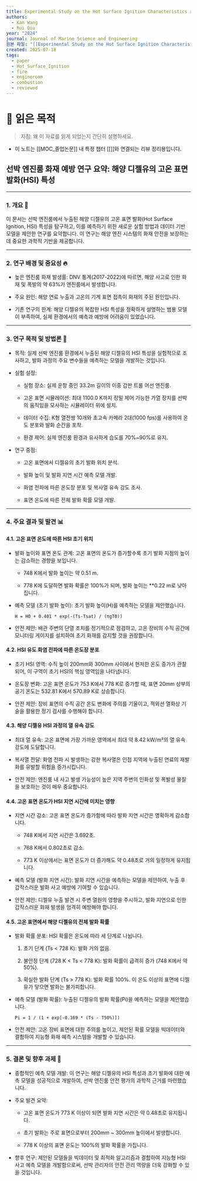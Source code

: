 ```yaml
---
title: Experimental Study on the Hot Surface Ignition Characteristics and a Predictive Model of Marine Diesel in a Ship Engine Room
authors:
  - Kan Wang
  - Rui Qiu
year: "2024"
journal: Journal of Marine Science and Engineering
원본 파일: "[[Experimental Study on the Hot Surface Ignition Characteristics and a Predictive Model of Marine Diesel in a Ship Engine Room.pdf]]"
created: 2025-07-18
tags:
  - paper
  - Hot_Surface_Ignition
  - fire
  - engineroom
  - combustion
  - reviewed
---
```

# 🎯 읽은 목적  
> 지침: 왜 이 자료를 읽게 되었는지 간단히 설명하세요.

- 이 노트는 [[MOC_졸업논문]] 내 특정 챕터 [[]]와 연결되는 리뷰 정리용입니다.  

## 선박 엔진룸 화재 예방 연구 요약: 해양 디젤유의 고온 표면 발화(HSI) 특성

---

### 1. 개요 📄

이 문서는 선박 엔진룸에서 누출된 해양 디젤유의 고온 표면 발화(Hot Surface Ignition, HSI) 특성을 탐구하고, 이를 예측하기 위한 새로운 실험 방법과 데이터 기반 모델을 제안한 연구를 요약합니다. 이 연구는 해양 엔진 시스템의 화재 안전을 보장하는 데 중요한 과학적 기반을 제공합니다.

---

### 2. 연구 배경 및 중요성 🔥

- 높은 엔진룸 화재 발생률: DNV 통계(2017-2022)에 따르면, 해양 사고로 인한 화재 및 폭발의 약 63%가 엔진룸에서 발생합니다.
    
- 주요 원인: 해양 연료 누출과 고온의 기계 표면 접촉이 화재의 주된 원인입니다.
    
- 기존 연구의 한계: 해양 디젤유의 복잡한 HSI 특성을 정확하게 설명하는 범용 모델이 부족하여, 실제 환경에서의 예측과 예방에 어려움이 있었습니다.
    

---

### 3. 연구 목적 및 방법론 🔬

- 목적: 실제 선박 엔진룸 환경에서 누출된 해양 디젤유의 HSI 특성을 실험적으로 조사하고, 발화 과정의 주요 변수들을 예측하는 모델을 개발하는 것입니다.
    
- 실험 설정:
    
    - 실험 장소: 실제 운항 중인 33.2m 길이의 이중 갑판 트롤 어선 엔진룸.
        
    - 고온 표면 시뮬레이션: 최대 1100.0 K까지 정밀 제어 가능한 가열 장치를 선박의 움직임을 모사하는 시뮬레이터 위에 설치.
        
    - 데이터 수집: K형 열전쌍 10개와 초고속 카메라 2대(1000 fps)를 사용하여 온도 분포와 발화 순간을 포착.
        
    - 환경 제어: 실제 엔진룸 환경과 유사하게 습도를 70%~90%로 유지.
        
- 연구 중점:
    
    - 고온 표면에서 디젤유의 초기 발화 위치 분석.
        
    - 발화 높이 및 발화 지연 시간 예측 모델 개발.
        
    - 화염 전파에 따른 온도장 분포 및 복사열 유속 강도 조사.
        
    - 표면 온도에 따른 전체 발화 확률 모델 개발.
        

---

### 4. 주요 결과 및 발견 📊

#### 4.1. 고온 표면 온도에 따른 HSI 초기 위치

- 발화 높이와 표면 온도 관계: 고온 표면의 온도가 증가할수록 초기 발화 지점의 높이는 감소하는 경향을 보입니다.
    
    - 748 K에서 발화 높이는 약 0.51 m.
        
    - 778 K에 도달하면 발화 확률은 100%가 되며, 발화 높이는 **0.22 m로 낮아집니다.
        
- 예측 모델 (초기 발화 높이): 초기 발화 높이(H)를 예측하는 모델을 제안했습니다.
    
    ```
    H = H0 + 0.401 * exp(-(Ts-Tsat) / (πgT0))
    ```
    
- 안전 제안: 배관 주변의 단열 조치를 정기적으로 점검하고, 고온 장비의 수직 공간에 모니터링 게이지를 설치하여 초기 화재를 감지할 것을 권장합니다.
    

#### 4.2. HSI 유도 화염 전파에 따른 온도장 분포

- 초기 HSI 영역: 수직 높이 200mm와 300mm 사이에서 현저한 온도 증가가 관찰되어, 이 구역이 초기 HSI의 핵심 영역임을 나타냅니다.
    
- 온도장 변화: 고온 표면 온도가 753 K에서 778 K로 증가할 때, 표면 20mm 상부의 공기 온도는 532.81 K에서 570.89 K로 상승합니다.
    
- 안전 제안: 장비 표면의 수직 공간 온도 변화에 주의를 기울이고, 적외선 열화상 기술을 활용한 정기 검사를 수행해야 합니다.
    

#### 4.3. 해양 디젤유 HSI 과정의 열 유속 강도

- 최대 열 유속: 고온 표면에 가장 가까운 영역에서 최대 약 8.42 kW/m²의 열 유속 강도에 도달합니다.
    
- 복사열 전달: 화염 전파 시 발생하는 강한 복사열은 인접 지역에 누출된 연료의 재발화를 유발할 위험을 증가시킵니다.
    
- 안전 제안: 엔진룸 내 사고 발생 가능성이 높은 지역 주변의 인화성 및 폭발성 물질을 보호하는 것이 매우 중요합니다.
    

#### 4.4. 고온 표면 온도가 HSI 지연 시간에 미치는 영향

- 지연 시간 감소: 고온 표면 온도가 증가함에 따라 발화 지연 시간은 명확하게 감소합니다.
    
    - 748 K에서 지연 시간은 3.692초.
        
    - 768 K에서 0.802초로 감소.
        
    - 773 K 이상에서는 표면 온도가 더 증가해도 약 0.48초로 거의 일정하게 유지됩니다.
        
- 예측 모델 (발화 지연 시간): 발화 지연 시간을 예측하는 모델을 제안하여, 누출 후 갑작스러운 발화 사고 예방에 기여할 수 있습니다.
    
- 안전 제안: 디젤유 누출 발견 시 주변 열원의 영향을 주시하고, 발화 지연으로 인한 갑작스러운 화재 발생을 엄격히 예방해야 합니다.
    

#### 4.5. 고온 표면에서 해양 디젤유의 전체 발화 확률

- 발화 확률 분포: HSI 확률은 온도에 따라 세 단계로 나뉩니다.
    
    1. 초기 단계 (Ts < 728 K): 발화 거의 없음.
        
    2. 불안정 단계 (728 K < Ts < 778 K): 발화 확률이 급격히 증가 (748 K에서 약 50%).
        
    3. 확실한 발화 단계 (Ts > 778 K): 발화 확률 100%. 이 온도 이상의 표면에 디젤유가 닿으면 발화는 불가피합니다.
        
- 예측 모델 (발화 확률): 누출된 디젤유의 발화 확률(Pi)을 예측하는 모델을 제안했습니다.
    
    ```
    Pi = 1 / (1 + exp[-0.169 * (Ts - T50%)])
    ```
    
- 안전 제안: 고온 장비 표면에 대한 주의를 높이고, 제안된 확률 모델을 빅데이터와 결합하여 지능형 화재 예측 시스템을 개발할 수 있습니다.
    

---

### 5. 결론 및 향후 과제 🏁

- 종합적인 예측 모델 개발: 이 연구는 해양 디젤유의 HSI 특성과 초기 발화에 대한 예측 모델을 성공적으로 개발하여, 선박 엔진룸 안전 평가의 과학적 근거를 마련했습니다.
    
- 주요 발견 요약:
    
    - 고온 표면 온도가 773 K 이상이 되면 발화 지연 시간은 약 0.48초로 유지됩니다.
        
    - 초기 발화는 주로 표면으로부터 200mm ~ 300mm 높이에서 발생합니다.
        
    - 778 K 이상의 표면 온도는 100%의 발화 확률을 가집니다.
        
- 향후 연구: 제안된 모델들을 빅데이터 및 최적화 알고리즘과 결합하여 지능형 HSI 사고 예측 모델을 개발함으로써, 선박 관리자의 안전 관리 역량을 더욱 강화할 수 있을 것입니다.
